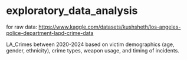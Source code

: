 # exploratory_data_analysis


for raw data: https://www.kaggle.com/datasets/kushsheth/los-angeles-police-department-lapd-crime-data

LA_Crimes between 2020-2024 based on victim demographics (age, gender, ethnicity), 
crime types, weapon usage, and timing of incidents. 
